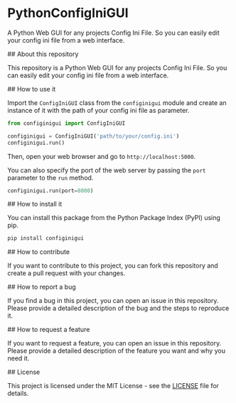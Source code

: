 # PythonConfigIniGUI
A Python Web GUI for any projects Config Ini File.
So you can easily edit your config ini file from a web interface.

## About this repository

This repository is a Python Web GUI for any projects Config Ini File.
So you can easily edit your config ini file from a web interface.

## How to use it

Import the `ConfigIniGUI` class from the `configinigui` module and create an instance of it with the path of your config ini file as parameter.

```python
from configinigui import ConfigIniGUI

configinigui = ConfigIniGUI('path/to/your/config.ini')
configinigui.run()
```

Then, open your web browser and go to `http://localhost:5000`.

You can also specify the port of the web server by passing the `port` parameter to the `run` method.

```python
configinigui.run(port=8000)
```

## How to install it

You can install this package from the Python Package Index (PyPI) using pip.

```bash
pip install configinigui
```

## How to contribute

If you want to contribute to this project, you can fork this repository and create a pull request with your changes.

## How to report a bug

If you find a bug in this project, you can open an issue in this repository.
Please provide a detailed description of the bug and the steps to reproduce it.

## How to request a feature

If you want to request a feature, you can open an issue in this repository.
Please provide a detailed description of the feature you want and why you need it.

## License

This project is licensed under the MIT License - see the [LICENSE](LICENSE) file for details.

